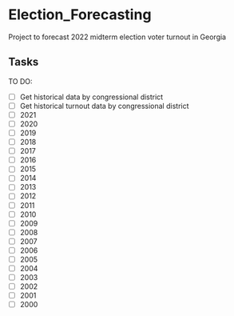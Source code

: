 # Election_Forecasting
Project to forecast 2022 midterm election voter turnout in Georgia 


## Tasks

TO DO: 
- [ ] Get historical data by congressional district 
- [ ] Get historical turnout data by congressional district 
- [ ] 2021
- [ ] 2020
- [ ] 2019
- [ ] 2018
- [ ] 2017
- [ ] 2016
- [ ] 2015
- [ ] 2014
- [ ] 2013
- [ ] 2012
- [ ] 2011
- [ ] 2010
- [ ] 2009
- [ ] 2008
- [ ] 2007
- [ ] 2006
- [ ] 2005
- [ ] 2004
- [ ] 2003
- [ ] 2002
- [ ] 2001
- [ ] 2000